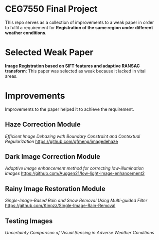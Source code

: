 # CEG7550 Final Project

This repo serves as a collection of improvements to a weak paper in order to fulfil a requirement for **Registration of the same region under different weather conditions**.


# Selected Weak Paper

**Image Registration based on SIFT features and adaptive RANSAC transform**: This paper was selected as weak because it lacked in vital areas.

# Improvements
Improvements to the paper helped it to achieve the requirement. 
## Haze Correction Module
*Efficient Image Dehazing with Boundary Constraint and Contextual Regularization*
https://github.com/gfmeng/imagedehaze
## Dark Image Correction Module
*Adaptive image enhancement method for correcting low-illumination images*
https://github.com/Auggen21/low-light-image-enhancement2
## Rainy Image Restoration Module
*Single-Image-Based Rain and Snow Removal Using Multi-guided Filter*
https://github.com/Kinpzz/Single-Image-Rain-Removal
## Testing Images
*Uncertainty Comparison of Visual Sensing in Adverse Weather Conditions*

